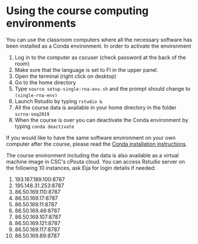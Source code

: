 # Using the course computing environments

You can use the classroom computers where all the necessary software has been installed as a Conda environment. In order to activate the environment
1. Log in to the computer as cscuser (check password at the back of the room)
2. Make sure that the language is set to FI in the upper panel.
3. Open the terminal (right click on desktop)
4. Go to the home directory
5. Type `source setup-single-rna-env.sh` and the prompt should change to `(single-rna-env)`
6. Launch Rstudio by typing `rstudio &`
7. All the course data is available in your home directory in the folder `scrna-seq2019`
8. When the course is over you can deactivate the Conda environment by typing `conda deactivate`

If you would like to have the same software environment on your own computer after the course, please read the [Conda installation instructions](conda_instructions.md). 

The course environment including the data is also available as a virtual machine image in CSC's cPouta cloud. You can access Rstudio server on the following 10 instances, ask Eija for login details if needed:

1. 193.167.189.100:8787
2. 195.148.31.253:8787
3. 86.50.169.110:8787
4. 86.50.169.17:8787
5. 86.50.169.11:8787
6. 86.50.169.46:8787
7. 86.50.169.107:8787
8. 86.50.169.121:8787
9. 86.50.169.117:8787
10. 86.50.169.89:8787
